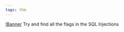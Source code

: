 ```yaml
---
tags: thm
---
```


[!Banner](../uploads/sqhell.png)
Try and find all the flags in the SQL Injections